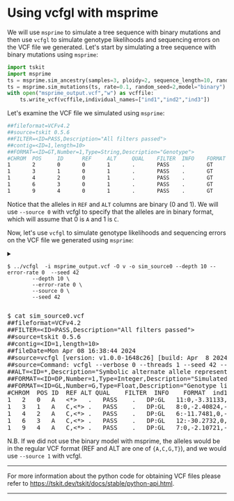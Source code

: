 # Using vcfgl with msprime


We will use `msprime` to simulate a tree sequence with binary mutations and then use `vcfgl` to simulate genotype likelihoods and sequencing errors on the VCF file we generated. Let's start by simulating a tree sequence with binary mutations using `msprime`:

```python
import tskit
import msprime
ts = msprime.sim_ancestry(samples=3, ploidy=2, sequence_length=10, random_seed=2)
ts = msprime.sim_mutations(ts, rate=0.1, random_seed=2,model="binary")
with open("msprime_output.vcf","w") as vcffile:
    ts.write_vcf(vcffile,individual_names=["ind1","ind2","ind3"])
```

Let's examine the VCF file we simulated using `msprime`:

```bash
##fileformat=VCFv4.2
##source=tskit 0.5.6
##FILTER=<ID=PASS,Description="All filters passed">
##contig=<ID=1,length=10>
##FORMAT=<ID=GT,Number=1,Type=String,Description="Genotype">
#CHROM  POS     ID      REF     ALT     QUAL    FILTER  INFO    FORMAT  ind1    ind2    ind3
1       2       0       0       1       .       PASS    .       GT      0|0     0|0     0|0
1       3       1       0       1       .       PASS    .       GT      0|0     0|1     0|0
1       4       2       0       1       .       PASS    .       GT      1|0     1|1     0|0
1       6       3       0       1       .       PASS    .       GT      1|0     1|1     0|0
1       9       4       0       1       .       PASS    .       GT      0|0     1|0     0|0
```

Notice that the alleles in `REF` and `ALT` columns are binary (0 and 1). We will use `--source 0` with vcfgl to specify that the alleles are in binary format, which will assume that 0 is `A` and 1 is `C`.

Now, let's use `vcfgl` to simulate genotype likelihoods and sequencing errors on the VCF file we generated using `msprime`:

<details closed><summary><pre><code>$ ../vcfgl  -i msprime_output.vcf -O v -o sim_source0 --depth 10 --error-rate 0  --seed 42
        --depth 10 \
        --error-rate 0 \
        --source 0 \
        --seed 42
</code></pre></summary>
<pre>


vcfgl [version: v1.0.0-1648c26] [build: Apr  8 2024 16:35:03] [htslib: 1.15.1-20-g46c56fcc]


-&gt; Log file: sim_source0.arg
-&gt; Simulation output file: sim_source0.vcf

Command: vcfgl --verbose 0 --threads 1 --seed 42 --input msprime_output.vcf --source 0 --output sim_source0 --output-mode v --depth 10.000000 --error-rate 0.000000 --error-qs 0  --gl-model 2   --precise-gl 0   --adjust-qs 0  -explode 0 --rm-invar-sites 0 --rm-empty-sites 0 -doUnobserved 1 -doGVCF 0 -printPileup 0 -printTruth 0  -printBasePickError 0 -printQsError 0 -printGlError 0 -printQScores 0 -addGL 1 -addGP 0 -addPL 0 -addI16 0 -addQS 0 -addFormatDP 1 -addInfoDP 0 -addFormatAD 0 -addInfoAD 0 -addFormatADF 0 -addInfoADF 0 -addFormatADR 0 -addInfoADR 0


[Program start] Mon Apr 08 16:38:44 2024


-&gt; Simulation finished successfully.

Summary:
	Number of samples: 3
	Number of contigs: 1
	Total number of sites simulated: 5
	Number of sites included in simulation output file: 5
	Number of sites skipped: 0

	Elapsed time (CPU): 0.000336 seconds
	Elapsed time (Real): 0.000000 seconds

</pre></pre></details>




<pre>$ cat sim_source0.vcf                                                                     
##fileformat=VCFv4.2
##FILTER=&lt;ID=PASS,Description=&quot;All filters passed&quot;&gt;
##source=tskit 0.5.6
##contig=&lt;ID=1,length=10&gt;
##fileDate=Mon Apr 08 16:38:44 2024
##source=vcfgl [version: v1.0.0-1648c26] [build: Apr  8 2024 16:35:03] [htslib: 1.15.1-20-g46c56fcc]
##source=Command: vcfgl --verbose 0 --threads 1 --seed 42 --input msprime_output.vcf --source 0 --output sim_source0 --output-mode v --depth 10.000000 --error-rate 0.000000 --error-qs 0  --gl-model 2   --precise-gl 0   --adjust-qs 0  -explode 0 --rm-invar-sites 0 --rm-empty-sites 0 -doUnobserved 1 -doGVCF 0 -printPileup 0 -printTruth 0  -printBasePickError 0 -printQsError 0 -printGlError 0 -printQScores 0 -addGL 1 -addGP 0 -addPL 0 -addI16 0 -addQS 0 -addFormatDP 1 -addInfoDP 0 -addFormatAD 0 -addInfoAD 0 -addFormatADF 0 -addInfoADF 0 -addFormatADR 0 -addInfoADR 0
##ALT=&lt;ID=*,Description=&quot;Symbolic alternate allele representing any possible alternative allele at this location&quot;&gt;
##FORMAT=&lt;ID=DP,Number=1,Type=Integer,Description=&quot;Simulated per-sample read depth&quot;&gt;
##FORMAT=&lt;ID=GL,Number=G,Type=Float,Description=&quot;Genotype likelihood in log10 likelihood ratio format&quot;&gt;
#CHROM	POS	ID	REF	ALT	QUAL	FILTER	INFO	FORMAT	ind1	ind2	ind3
1	2	0	A	&lt;*&gt;	.	PASS	.	DP:GL	11:0,-3.31133,-74.5483	11:0,-3.31133,-74.5483	8:0,-2.40824,-54.217
1	3	1	A	C,&lt;*&gt;	.	PASS	.	DP:GL	8:0,-2.40824,-54.217,-2.40824,-54.217,-54.217	11:-57.6828,0,-10.2429,-58.2848,-12.9522,-71.237	9:0,-2.70927,-60.9941,-2.70927,-60.9941,-60.9941
1	4	2	A	C,&lt;*&gt;	.	PASS	.	DP:GL	6:-11.7481,0,-25.3023,-12.9522,-25.9044,-38.8566	9:-60.9941,-2.70927,0,-60.9941,-2.70927,-60.9941	10:0,-3.0103,-67.7712,-3.0103,-67.7712,-67.7712
1	6	3	A	C,&lt;*&gt;	.	PASS	.	DP:GL	12:-30.2732,0,-43.8275,-32.3805,-45.3326,-77.7131	11:-74.5483,-3.31133,0,-74.5483,-3.31133,-74.5483	13:0,-3.91339,-88.1026,-3.91339,-88.1026,-88.1026
1	9	4	A	C,&lt;*&gt;	.	PASS	.	DP:GL	7:0,-2.10721,-47.4398,-2.10721,-47.4398,-47.4398	11:-37.3514,0,-30.5743,-38.8565,-32.3805,-71.237	16:0,-4.81648,-108.434,-4.81648,-108.434,-108.434
</pre>


N.B. If we did not use the binary model with msprime, the alleles would be in the regular VCF format (REF and ALT are one of `{A,C,G,T}`), and we would use `--source 1` with vcfgl.

---

For more information about the python code for obtaining VCF files please refer to <https://tskit.dev/tskit/docs/stable/python-api.html>.

---

